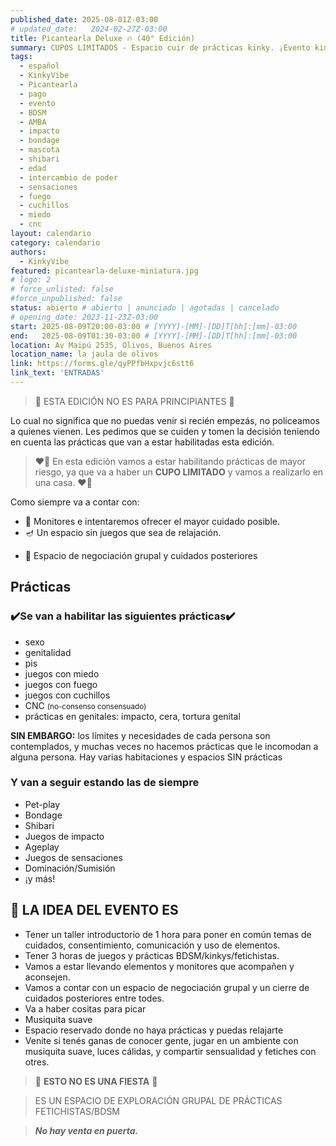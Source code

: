 ```yaml
---
published_date: 2025-08-01Z-03:00
# updated_date:   2024-02-27Z-03:00
title: Picantearla Deluxe 🔥 (40° Edición)
summary: CUPOS LIMITADOS - Espacio cuir de prácticas kinky. ¡Evento kinky-bdsm queer/LGBTTTB+! Pensado para todes quienes quieran sesionar, charlar y conocer gente en un espacio tranqui y juguetón
tags:
  - español
  - KinkyVibe
  - Picantearla
  - pago
  - evento
  - BDSM
  - AMBA
  - impacto
  - bondage
  - mascota
  - shibari
  - edad
  - intercambio de poder
  - sensaciones
  - fuego
  - cuchillos
  - miedo
  - cnc
layout: calendario
category: calendario
authors:
  - KinkyVibe
featured: picantearla-deluxe-miniatura.jpg
# logo: 2
# force_unlisted: false
#force_unpublished: false
status: abierto # abierto | anunciado | agotadas | cancelado
# opening_date: 2023-11-23Z-03:00
start: 2025-08-09T20:00-03:00 # [YYYY]-[MM]-[DD]T[hh]:[mm]-03:00
end:   2025-08-09T01:30-03:00 # [YYYY]-[MM]-[DD]T[hh]:[mm]-03:00
location: Av Maipú 2535, Olivos, Buenos Aires
location_name: la jaula de olivos
link: https://forms.gle/qyPPfbHxpvjc6stt6
link_text: 'ENTRADAS'
---
```


> 📛 ESTA EDICIÓN NO ES PARA PRINCIPIANTES 📛

Lo cual no significa que no puedas venir si recién empezás, no policeamos a quienes vienen. Les pedimos que se cuiden y tomen la decisión teniendo en cuenta las prácticas que van a estar habilitadas esta edición.

> ❤️‍🔥 En esta edición vamos a estar habilitando prácticas de mayor riesgo, ya que va a haber un **CUPO LIMITADO** y vamos a realizarlo en una casa. ❤️‍🔥

Como siempre va a contar con:

- 🧸 Monitores e intentaremos ofrecer el mayor cuidado posible.
- 🪔 Un espacio sin juegos que sea de relajación.
<!-- - 🍿 Cositas para picar de parte de [Luzi](https://www.instagram.com/manos.magicas.luzi/) -->
- 🥰 Espacio de negociación grupal y cuidados posteriores

## Prácticas

### ✔️Se van a habilitar las siguientes prácticas✔️

- sexo
- genitalidad
- pis
- juegos con miedo
- juegos con fuego
- juegos con cuchillos
- CNC <small>(no-consenso consensuado)</small>
- prácticas en genitales: impacto, cera, tortura genital

**SIN EMBARGO:** los límites y necesidades de cada persona son contemplados, y muchas veces no hacemos prácticas que le incomodan a alguna persona. Hay varias habitaciones y espacios SIN prácticas

### Y van a seguir estando las de siempre

- Pet-play
- Bondage
- Shibari
- Juegos de impacto
- Ageplay
- Juegos de sensaciones
- Dominación/Sumisión
- ¡y más!

## 🤩 LA IDEA DEL EVENTO ES

- Tener un taller introductorio de 1 hora para poner en común temas de cuidados, consentimiento, comunicación y uso de elementos.
- Tener 3 horas de juegos y prácticas BDSM/kinkys/fetichistas.
- Vamos a estar llevando elementos y monitores que acompañen y aconsejen.
- Vamos a contar con un espacio de negociación grupal y un cierre de cuidados posteriores entre todes.
- Va a haber cositas para picar
- Musiquita suave
- Espacio reservado donde no haya prácticas y puedas relajarte
- Venite si tenés ganas de conocer gente, jugar en un ambiente con musiquita suave, luces cálidas, y compartir sensualidad y fetiches con otres.

> 🍭 **ESTO NO ES UNA FIESTA** 🍭

> ES UN ESPACIO DE EXPLORACIÓN GRUPAL DE PRÁCTICAS FETICHISTAS/BDSM

> **_No hay venta en puerta._**

